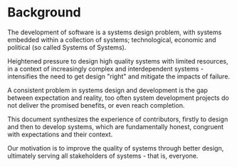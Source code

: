 Background
======

The development of software is a systems design problem, with systems embedded within a collection of systems; technological, economic and political (so called Systems of Systems).

Heightened pressure to design high quality systems with limited resources, in a context of increasingly complex and interdependent systems - intensifies the need to get design "right" and mitigate the impacts of failure.

A consistent problem in systems design and development is the gap between expectation and reality, too often system development projects do not deliver the promised benefits, or even reach completion.

This document synthesizes the experience of contributors, firstly to design and then to develop systems, which are fundamentally honest, congruent with expectations and their context.

Our motivation is to improve the quality of systems through better design, ultimately serving all stakeholders of systems - that is, everyone.

